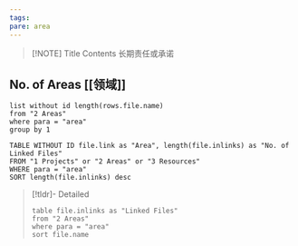 ```yaml
---
tags: 
pare: area
---
```


> [!NOTE] Title
> Contents
长期责任或承诺
## No. of Areas [[领域]]
```dataview
list without id length(rows.file.name)
from "2 Areas"
where para = "area"
group by 1
```

```dataview
TABLE WITHOUT ID file.link as "Area", length(file.inlinks) as "No. of Linked Files"
FROM "1 Projects" or "2 Areas" or "3 Resources"
WHERE para = "area"
SORT length(file.inlinks) desc
```

> [!tldr]- Detailed
> ```dataview
> table file.inlinks as "Linked Files"
> from "2 Areas" 
> where para = "area"
> sort file.name
> ```
